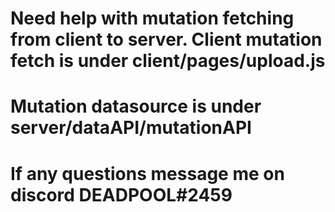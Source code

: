 # Need help with mutation fetching from client to server. Client mutation fetch is under client/pages/upload.js

# Mutation datasource is under server/dataAPI/mutationAPI

# If any questions message me on discord DEADPOOL#2459